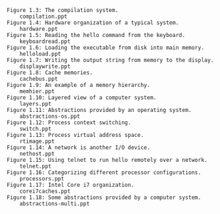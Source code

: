     Figure 1.3: The compilation system.
        compilation.ppt 
    Figure 1.4: Hardware organization of a typical system.
        hardware.ppt 
    Figure 1.5: Reading the hello command from the keyboard.
        keyboardread.ppt 
    Figure 1.6: Loading the executable from disk into main memory.
        helloload.ppt 
    Figure 1.7: Writing the output string from memory to the display.
        displaywrite.ppt 
    Figure 1.8: Cache memories.
        cachebus.ppt 
    Figure 1.9: An example of a memory hierarchy.
        memhier.ppt 
    Figure 1.10: Layered view of a computer system.
        layers.ppt 
    Figure 1.11: Abstractions provided by an operating system.
        abstractions-os.ppt 
    Figure 1.12: Process context switching.
        switch.ppt 
    Figure 1.13: Process virtual address space.
        rtimage.ppt 
    Figure 1.14: A network is another I/O device.
        nethost.ppt 
    Figure 1.15: Using telnet to run hello remotely over a network.
        telnet.ppt 
    Figure 1.16: Categorizing different processor configurations.
        processors.ppt 
    Figure 1.17: Intel Core i7 organization.
        corei7caches.ppt 
    Figure 1.18: Some abstractions provided by a computer system.
        abstractions-multi.ppt 

